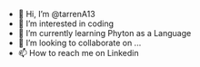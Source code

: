 - 👋 Hi, I’m @tarrenA13
- 👀 I’m interested in coding
- 🌱 I’m currently learning Phyton as a Language
- 💞️ I’m looking to collaborate on ...
- 📫 How to reach me on Linkedin

<!---
tarrenA13/tarrenA13 is a ✨ special ✨ repository because its `README.md` (this file) appears on your GitHub profile.
You can click the Preview link to take a look at your changes.
--->
